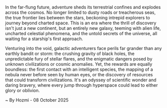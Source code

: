 
In the far-flung future, adventure sheds its terrestrial confines and explodes across the cosmos. No longer limited to dusty roads or treacherous seas, the true frontier lies between the stars, beckoning intrepid explorers to journey beyond charted space. This is an era where the thrill of discovery isn't just a new continent, but an entirely new galaxy, teeming with alien life, uncharted celestial phenomena, and the untold secrets of the universe, all waiting for a starship's first approach.

Venturing into the void, galactic adventurers face perils far grander than any earthly bandit or storm: the crushing gravity of black holes, the unpredictable fury of stellar flares, and the enigmatic dangers posed by unknown civilizations or cosmic anomalies. Yet, the rewards are equally boundless: the first contact with an intelligent species, the mapping of a nebula never before seen by human eyes, or the discovery of resources that could transform civilizations. It's an odyssey of scientific wonder and daring bravery, where every jump through hyperspace could lead to either glory or oblivion.

~ By Hozmi - 08 October 2025

